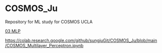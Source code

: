 # COSMOS_Ju

Repository for ML study for COSMOS UCLA

[03 MLP](COSMOS_Multilayer_Perceptron.ipynb)

https://colab.research.google.com/github/sungjuGit/COSMOS_Ju/blob/main/COSMOS_Multilayer_Perceptron.ipynb

